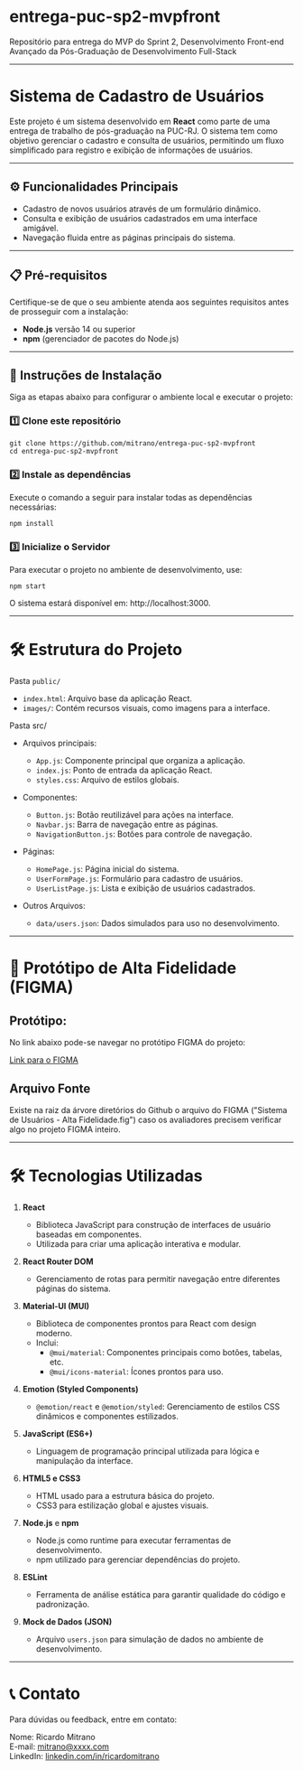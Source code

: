 # entrega-puc-sp2-mvpfront

Repositório para entrega do MVP do Sprint 2, Desenvolvimento Front-end Avançado da Pós-Graduação de Desenvolvimento Full-Stack

---

# Sistema de Cadastro de Usuários 

Este projeto é um sistema desenvolvido em **React** como parte de uma entrega de trabalho de pós-graduação na PUC-RJ.
O sistema tem como objetivo gerenciar o cadastro e consulta de usuários, permitindo um fluxo simplificado para registro e exibição de informações de usuários.

---

## ⚙️ Funcionalidades Principais

- Cadastro de novos usuários através de um formulário dinâmico.
- Consulta e exibição de usuários cadastrados em uma interface amigável.
- Navegação fluida entre as páginas principais do sistema.

---

## 📋 Pré-requisitos

Certifique-se de que o seu ambiente atenda aos seguintes requisitos antes de prosseguir com a instalação:

- **Node.js** versão 14 ou superior
- **npm** (gerenciador de pacotes do Node.js)

---

## 🚀 Instruções de Instalação

Siga as etapas abaixo para configurar o ambiente local e executar o projeto:

### 1️⃣ Clone este repositório
```
git clone https://github.com/mitrano/entrega-puc-sp2-mvpfront
cd entrega-puc-sp2-mvpfront 
```

### 2️⃣ Instale as dependências

Execute o comando a seguir para instalar todas as dependências necessárias:
```
npm install
```

### 3️⃣ Inicialize o Servidor
Para executar o projeto no ambiente de desenvolvimento, use:
```
npm start
```
O sistema estará disponível em: http://localhost:3000.

---

# 🛠️ Estrutura do Projeto

Pasta `public/`
  * `index.html`: Arquivo base da aplicação React.
  * `images/`: Contém recursos visuais, como imagens para a interface.

Pasta src/
  * Arquivos principais:

    * `App.js`: Componente principal que organiza a aplicação.
    * `index.js`: Ponto de entrada da aplicação React.
    * `styles.css`: Arquivo de estilos globais.

  * Componentes:

    * `Button.js`: Botão reutilizável para ações na interface.
    * `Navbar.js`: Barra de navegação entre as páginas.
    * `NavigationButton.js`: Botões para controle de navegação.
* Páginas:

    * `HomePage.js`: Página inicial do sistema.
    * `UserFormPage.js`: Formulário para cadastro de usuários.
    * `UserListPage.js`: Lista e exibição de usuários cadastrados.

* Outros Arquivos:

    * `data/users.json`: Dados simulados para uso no desenvolvimento.
--- 

# 🎨 Protótipo de Alta Fidelidade (FIGMA)

## Protótipo:

No link abaixo pode-se navegar no protótipo FIGMA do projeto:

[Link para o FIGMA](https://www.figma.com/design/0GyOFcFbMaxCBDCaJwXzTu/Sistena-de-Usu%C3%A1rios---Alta-Fidelidade?node-id=0-1&t=TfQtjzha3Qq30Gnc-1)

## Arquivo Fonte

Existe na raiz da árvore diretórios do Github o arquivo do FIGMA ("Sistema de Usuários - Alta Fidelidade.fig") caso os avaliadores precisem verificar algo no projeto FIGMA inteiro.



---

# 🛠️ Tecnologias Utilizadas

1. **React**
   - Biblioteca JavaScript para construção de interfaces de usuário baseadas em componentes.
   - Utilizada para criar uma aplicação interativa e modular.

2. **React Router DOM**
   - Gerenciamento de rotas para permitir navegação entre diferentes páginas do sistema.

3. **Material-UI (MUI)**
   - Biblioteca de componentes prontos para React com design moderno.
   - Inclui:
     - `@mui/material`: Componentes principais como botões, tabelas, etc.
     - `@mui/icons-material`: Ícones prontos para uso.

4. **Emotion (Styled Components)**
   - `@emotion/react` e `@emotion/styled`: Gerenciamento de estilos CSS dinâmicos e componentes estilizados.

5. **JavaScript (ES6+)**
   - Linguagem de programação principal utilizada para lógica e manipulação da interface.

6. **HTML5 e CSS3**
   - HTML usado para a estrutura básica do projeto.
   - CSS3 para estilização global e ajustes visuais.

7. **Node.js** e **npm**
   - Node.js como runtime para executar ferramentas de desenvolvimento.
   - npm utilizado para gerenciar dependências do projeto.

8. **ESLint**
   - Ferramenta de análise estática para garantir qualidade do código e padronização.

9. **Mock de Dados (JSON)**
   - Arquivo `users.json` para simulação de dados no ambiente de desenvolvimento.


---

# 📞 Contato

Para dúvidas ou feedback, entre em contato:

Nome: Ricardo Mitrano<br> 
E-mail: mitrano@xxxx.com<br> 
LinkedIn: [linkedin.com/in/ricardomitrano](https://www.linkedin.com/in/mitrano-scrum-master-product-owner/) 
